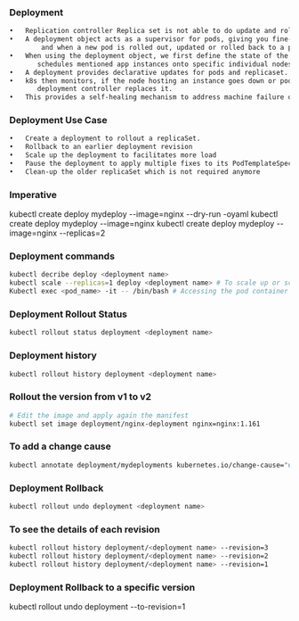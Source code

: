 ### Deployment
```sh
•	Replication controller Replica set is not able to do update and rollback apps in the cluster.
•	A deployment object acts as a supervisor for pods, giving you fine-grained control over how
        and when a new pod is rolled out, updated or rolled back to a previous state.
•	When using the deployment object, we first define the state of the app, then k8s cluster
       schedules mentioned app instances onto specific individual nodes.
•	A deployment provides declarative updates for pods and replicaset.
•	k8s then monitors, if the node hosting an instance goes down or pod is deleted then the
       deployment controller replaces it.
•	This provides a self-healing mechanism to address machine failure or maintenance.
```
### Deployment Use Case
```sh
•	Create a deployment to rollout a replicaSet.
•	Rollback to an earlier deployment revision
•	Scale up the deployment to facilitates more load
•	Pause the deployment to apply multiple fixes to its PodTemplateSpec and then name it to a new rollout
•	Clean-up the older replicaSet which is not required anymore
```
### Imperative 
kubectl create deploy mydeploy --image=nginx --dry-run -oyaml
kubectl create deploy mydeploy --image=nginx 
kubectl create deploy mydeploy --image=nginx --replicas=2
### Deployment commands
```sh
kubectl decribe deploy <deployment name>
kubectl scale --replicas=1 deploy <deployment name> # To scale up or scale down
Kubectl exec <pod_name> -it -- /bin/bash # Accessing the pod container
```
### Deployment Rollout Status
```sh
kubectl rollout status deployment <deployment name>
```
###  Deployment history
```sh
kubectl rollout history deployment <deployment name>
```
### Rollout the version from v1 to v2
```sh
# Edit the image and apply again the manifest
kubectl set image deployment/nginx-deployment nginx=nginx:1.161
```
### To add a change cause
```sh
kubectl annotate deployment/mydeployments kubernetes.io/change-cause="update image version from v1 to v2"
```
### Deployment Rollback
```sh
kubectl rollout undo deployment <deployment name>
```
### To see the details of each revision
```sh
kubectl rollout history deployment/<deployment name> --revision=3
kubectl rollout history deployment/<deployment name> --revision=2
kubectl rollout history deployment/<deployment name> --revision=1
```
### Deployment Rollback to a specific version
kubectl rollout undo deployment <deployment name> --to-revision=1
